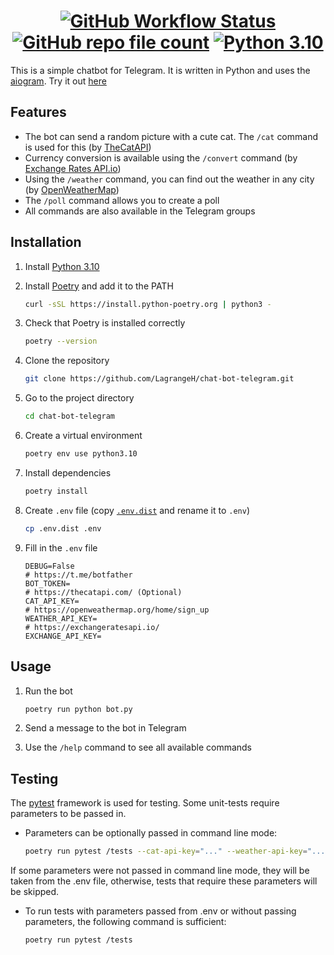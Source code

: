 <h1 align="center">
    <a href="https://github.com/LagrangeH/chat-bot-telegram/actions/workflows/test_and_lint.yml"><img alt="GitHub Workflow Status" src="https://img.shields.io/github/actions/workflow/status/LagrangeH/chat-bot-telegram/test_and_lint.yml"></a>
    <a href="https://github.com/LagrangeH/chat-bot-telegram"><img alt="GitHub repo file count" src="https://img.shields.io/github/directory-file-count/LagrangeH/chat-bot-telegram"></a>
    <a href="https://www.python.org/"><img alt="Python 3.10" src="https://img.shields.io/badge/python3.10-blue.svg"></a>
</h1>

This is a simple chatbot for Telegram. It is written in Python and uses the [aiogram](https://aiogram.dev/). Try it out [here](https://t.me/chat_bot_lagrange_bot)

## Features

* The bot can send a random picture with a cute cat. The `/cat` command is used for this (by [TheCatAPI](https://thecatapi.com/))
* Currency conversion is available using the `/convert` command (by [Exchange Rates API.io](https://exchangeratesapi.io/))
* Using the `/weather` command, you can find out the weather in any city (by [OpenWeatherMap](https://openweathermap.org/))
* The `/poll` command allows you to create a poll
* All commands are also available in the Telegram groups

## Installation

1. Install [Python 3.10](https://www.python.org/)
2. Install [Poetry](https://python-poetry.org/docs/#installation) and add it to the PATH
    ```bash
    curl -sSL https://install.python-poetry.org | python3 -
    ```

3. Check that Poetry is installed correctly
    ```bash
    poetry --version
    ```

4. Clone the repository
    ```bash
   git clone https://github.com/LagrangeH/chat-bot-telegram.git
    ```

5. Go to the project directory
    ```bash
    cd chat-bot-telegram
    ```

6. Create a virtual environment
    ```bash
    poetry env use python3.10
    ```

7. Install dependencies
    ```bash
    poetry install
    ```

8. Create `.env` file (copy [`.env.dist`](/.env.dist) and rename it to `.env`)
    ```bash
    cp .env.dist .env
    ```

9. Fill in the `.env` file
    ```dotenv
    DEBUG=False
    # https://t.me/botfather
    BOT_TOKEN=
    # https://thecatapi.com/ (Optional)
    CAT_API_KEY=
    # https://openweathermap.org/home/sign_up
    WEATHER_API_KEY=
    # https://exchangeratesapi.io/
    EXCHANGE_API_KEY=
    ```

## Usage

1. Run the bot
    ```bash
    poetry run python bot.py
    ```

2. Send a message to the bot in Telegram
3. Use the `/help` command to see all available commands

## Testing

The [pytest](https://docs.pytest.org/) framework is used for testing. Some unit-tests require parameters to be passed in.

* Parameters can be optionally passed in command line mode:

   ```bash
   poetry run pytest /tests --cat-api-key="..." --weather-api-key="..." --exchange-api-key="..."
   ```

If some parameters were not passed in command line mode, they will be taken from the .env file, otherwise, tests that require these parameters will be skipped.

* To run tests with parameters passed from .env or without passing parameters, the following command is sufficient:

   ```bash
   poetry run pytest /tests
   ```
